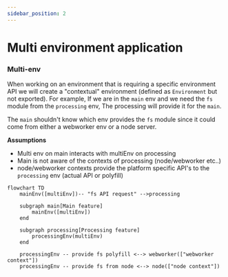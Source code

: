 ```yaml
---
sidebar_position: 2
---
```


# Multi environment application

### Multi-env

When working on an environment that is requiring a specific environment API we will create a "contextual" environment (defined as `Environment` but not exported).
For example, If we are in the `main` env and we need the `fs` module from the `processing` env, The processing will provide it for the `main`.

The `main` shouldn't know which env provides the `fs` module since it could come from either a webworker env or a node server.

**Assumptions**

- Multi env on main interacts with multiEnv on processing
- Main is not aware of the contexts of processing (node/webworker etc..)
- node/webworker contexts provide the platform specific API's to the `processing` env
  (actual API or polyfill)

```mermaid
flowchart TD
    mainEnv([multiEnv])-- "fs API request" -->processing

    subgraph main[Main feature]
        mainEnv([multiEnv])
    end

    subgraph processing[Processing feature]
        processingEnv(multiEnv)
    end

    processingEnv -- provide fs polyfill <--> webworker(["webworker context"])
    processingEnv -- provide fs from node <--> node(["node context"])
```
